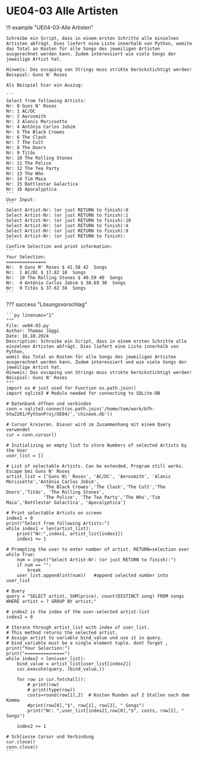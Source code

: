 # UE04-03 Alle Artisten

!!! example "UE04-03-Alle Artisten"

    Schreibe ein Script, dass in einem ersten Schritte alle einzelnen Artisten abfrägt. Dies liefert eine Liste innerhalb von Python, womite das Total an Kosten für alle Songs des jeweiligen Artisten ausgerechnet werden kann. Zudem interessiert wie viele Songs der jeweilige Artist hat.

    Hinweis: Das escaping von Strings muss strikte berückstichtigt werden! Beispiel: Guns N' Roses

    Als Beispiel hier ein Auszug:
    
    ```
    Select from following Artists:
    Nr: 0 Guns N' Roses
    Nr: 1 AC/DC
    Nr: 2 Aerosmith
    Nr: 3 Alanis Morissette
    Nr: 4 Antônio Carlos Jobim
    Nr: 5 The Black Crowes
    Nr: 6 The Clash
    Nr: 7 The Cult
    Nr: 8 The Doors
    Nr: 9 Titãs
    Nr: 10 The Rolling Stones
    Nr: 11 The Police
    Nr: 12 The Tea Party
    Nr: 13 The Who
    Nr: 14 Tim Maia
    Nr: 15 Battlestar Galactica
    Nr: 16 Apocalyptica
    ```
    User Input:
    ```
    Select Artist-Nr: (or just RETURN to finish):0
    Select Artist-Nr: (or just RETURN to finish):1
    Select Artist-Nr: (or just RETURN to finish):10
    Select Artist-Nr: (or just RETURN to finish):4
    Select Artist-Nr: (or just RETURN to finish):9
    Select Artist-Nr: (or just RETURN to finish):
    ```
    Confirm Selection and print information:
    ```
    Your Selection:
    ===============
    Nr:  0 Guns N' Roses $ 41.58 42  Songs
    Nr:  1 AC/DC $ 17.82 18  Songs
    Nr:  10 The Rolling Stones $ 40.59 40  Songs
    Nr:  4 Antônio Carlos Jobim $ 30.69 30  Songs
    Nr:  9 Titãs $ 37.62 38  Songs
    ```



??? success "Lösungsvorschlag"
    
    ```py linenums="1"
    """
    File: ue04-03.py
    Author: Thomas Jäggi
    Date: 16.10.2024
    Description: Schreibe ein Script, dass in einem ersten Schritte alle einzelnen Artisten abfrägt. Dies liefert eine Liste innerhalb von Python, 
    womit das Total an Kosten für alle Songs des jeweiligen Artisten ausgerechnet werden kann. Zudem interessiert und wie viele Songs der jeweilige Artist hat.
    Hinweis: Das escaping von Strings muss strikte berückstichtigt werden! Beispiel: Guns N' Roses
    """
    import os # just used for Function os.path.join() 
    import sqlite3 # Module needed for connecting to SQLite-DB    

    # Datenbank öffnen und verbinden
    conn = sqlite3.connect(os.path.join('/home/tom/work/bfh-btw2201/PythonProj/UE04/','chinook.db'))     

    # Cursor kreieren. Dieser wird im Zusammenhang mit einem Query verwendet
    cur = conn.cursor()     

    # Initializing an empty list to store Numbers of selected Artists by the User
    user_list = []    

    # List of selectable Artists. Can be extended, Program still works. Escape bei Guns N' Roses
    artist_list = ['Guns N\' Roses', 'AC/DC', 'Aerosmith', 'Alanis Morissette','Antônio Carlos Jobim',
                  'The Black Crowes','The Clash','The Cult','The Doors','Titãs', 'The Rolling Stones',
                  'The Police', 'The Tea Party','The Who','Tim Maia','Battlestar Galactica', 'Apocalyptica']    

    # Print selectable Artists on screen
    index1 = 0
    print("Select from following Artists:")
    while index1 < len(artist_list):
        print("Nr:",index1, artist_list[index1])   
        index1 += 1    

    # Prompting the user to enter number of artist. RETURN=selection over
    while True:
        num = input("Select Artist-Nr: (or just RETURN to finish):")
        if num == "":
            break
        user_list.append(int(num))   #append selected number into user_list    

    # Query
    query = "SELECT artist, SUM(price), count(DISTINCT song) FROM songs WHERE artist = ? GROUP BY artist;"    

    # index2 is the index of the user-selected artist-list
    index2 = 0    

    # Iterate through artist_list with index of user_list.
    # This method returns the selected artist.
    # Assign artist to variable bind_value und use it in query.
    # bind_variable must be a single element tuple. dont forget ,
    print("Your Selection:")
    print("===============")
    while index2 < len(user_list):
        bind_value = artist_list[user_list[index2]]
        cur.execute(query, (bind_value,))    

        for row in cur.fetchall():
            # print(row)
            # print(type(row))
            costs=round(row[1],2)  # Kosten Runden auf 2 Stallen nach dem Komma
            #print(row[0],"$", row[1], row[2], " Songs")
            print("Nr: ",user_list[index2],row[0],"$", costs, row[2], " Songs")
            
        index2 += 1    

    # Schliesse Cursor und Verbindung
    cur.close() 
    conn.close() 
    ```
























